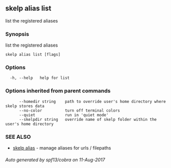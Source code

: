 ## skelp alias list

list the registered aliases

### Synopsis


list the registered aliases

```
skelp alias list [flags]
```

### Options

```
  -h, --help   help for list
```

### Options inherited from parent commands

```
      --homedir string    path to override user's home directory where skelp stores data
      --no-color          turn off terminal colors
      --quiet             run in 'quiet mode'
      --skelpdir string   override name of skelp folder within the user's home directory
```

### SEE ALSO
* [skelp alias](skelp_alias.md)	 - manage aliases for urls / filepaths

###### Auto generated by spf13/cobra on 11-Aug-2017
